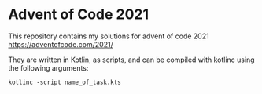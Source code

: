 # Advent of Code 2021

This repository contains my solutions for advent of code 2021
https://adventofcode.com/2021/

They are written in Kotlin, as scripts, and can be compiled with kotlinc using the following arguments:

`kotlinc -script name_of_task.kts`
